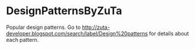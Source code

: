 DesignPatternsByZuTa
====================

Popular design patterns. 
Go to http://zuta-developer.blogspot.com/search/label/Design%20patterns for details about each pattern.
